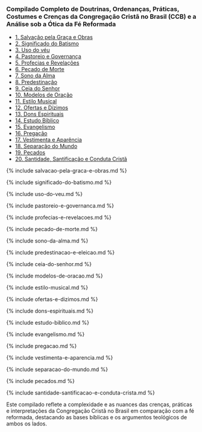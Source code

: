 ### Compilado Completo de Doutrinas, Ordenanças, Práticas, Costumes e Crenças da Congregação Cristã no Brasil (CCB) e a Análise sob a Ótica da Fé Reformada

- [1. Salvação pela Graça e Obras](#salvacao-pela-graca-e-obras)
- [2. Significado do Batismo](#significado-do-batismo)
- [3. Uso do véu](#uso-do-veu)
- [4. Pastoreio e Governança](#pastoreio-e-governanca)
- [5. Profecias e Revelações](#profecias-e-revelacoes)
- [6. Pecado de Morte](#pecado-de-morte)
- [7. Sono da Alma](#sono-da-alma)
- [8. Predestinação](#predestinacao-e-eleicao)
- [9. Ceia do Senhor](#ceia-do-senhor)
- [10. Modelos de Oração](#modelos-de-oracao)
- [11. Estilo Musical](#estilo-musical)
- [12. Ofertas e Dízimos](#ofertas-e-dizimos)
- [13. Dons Espirituais](#dons-espirituais)
- [14. Estudo Bíblico](#estudo-biblico)
- [15. Evangelismo](#evangelismo)
- [16. Pregação](#pregacao)
- [17. Vestimenta e Aparência](#vestimenta-e-aparencia)
- [18. Separação do Mundo](#separacao-do-mundo)
- [19. Pecados](#pecados)
- [20. Santidade, Santificação e Conduta Cristã](#santidade-santificacao-e-conduta-crista)

{% include salvacao-pela-graca-e-obras.md %}

{% include significado-do-batismo.md %}

{% include uso-do-veu.md %}

{% include pastoreio-e-governanca.md %}

{% include profecias-e-revelacoes.md %}

{% include pecado-de-morte.md %}

{% include sono-da-alma.md %}

{% include predestinacao-e-eleicao.md %}

{% include ceia-do-senhor.md %}

{% include modelos-de-oracao.md %}

{% include estilo-musical.md %}

{% include ofertas-e-dizimos.md %}

{% include dons-espirituais.md %}

{% include estudo-biblico.md %}

{% include evangelismo.md %}

{% include pregacao.md %}

{% include vestimenta-e-aparencia.md %}

{% include separacao-do-mundo.md %}

{% include pecados.md %}

{% include santidade-santificacao-e-conduta-crista.md %}

Este compilado reflete a complexidade e as nuances das crenças, práticas e interpretações da Congregação Cristã no Brasil em comparação com a fé reformada, destacando as bases bíblicas e os argumentos teológicos de ambos os lados.